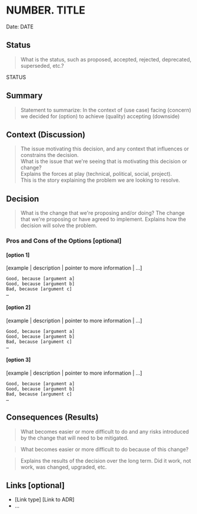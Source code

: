 # NUMBER. TITLE

Date: DATE

## Status

> What is the status, such as proposed, accepted, rejected, deprecated, superseded, etc.?

STATUS  

## Summary

> Statement to summarize:
>    In the context of (use case)
>    facing (concern)
>    we decided for (option)
>    to achieve (quality)
>    accepting (downside)

## Context (Discussion)

> The issue motivating this decision, and any context that influences or constrains the decision.  
> What is the issue that we're seeing that is motivating this decision or change?  
> Explains the forces at play (technical, political, social, project).  
> This is the story explaining the problem we are looking to resolve.


## Decision

> What is the change that we're proposing and/or doing?
> The change that we're proposing or have agreed to implement.
> Explains how the decision will solve the problem.


### Pros and Cons of the Options  [optional]

#### [option 1]

[example | description | pointer to more information | …]

    Good, because [argument a]
    Good, because [argument b]
    Bad, because [argument c]
    …

#### [option 2]

[example | description | pointer to more information | …]

    Good, because [argument a]
    Good, because [argument b]
    Bad, because [argument c]
    …

#### [option 3]

[example | description | pointer to more information | …]

    Good, because [argument a]
    Good, because [argument b]
    Bad, because [argument c]
    …


## Consequences (Results)

> What becomes easier or more difficult to do and any risks introduced by the change that will need to be mitigated.

> What becomes easier or more difficult to do because of this change?

> Explains the results of the decision over the long term.
> Did it work, not work, was changed, upgraded, etc.

## Links [optional]


- [Link type] [Link to ADR]
- …
